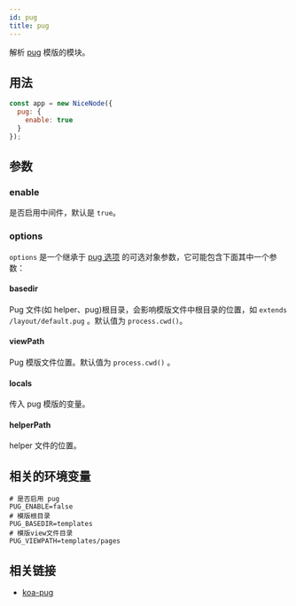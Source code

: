 ```yaml
---
id: pug
title: pug
---
```


解析 [pug](https://pugjs.org) 模版的模块。

## 用法
```js
const app = new NiceNode({
  pug: {
    enable: true
  }
});
```

## 参数

### enable
是否启用中间件，默认是 `true`。

### options
`options` 是一个继承于 [pug 选项](https://pugjs.org/api/reference.html#options) 的可选对象参数，它可能包含下面其中一个参数：

#### basedir
Pug 文件(如 helper、pug)根目录，会影响模版文件中根目录的位置，如 `extends /layout/default.pug` 。默认值为 `process.cwd()`。

#### viewPath
Pug 模版文件位置。默认值为 `process.cwd()` 。

#### locals
传入 pug 模版的变量。

#### helperPath
helper 文件的位置。

## 相关的环境变量
```
# 是否启用 pug
PUG_ENABLE=false
# 模版根目录
PUG_BASEDIR=templates
# 模版view文件目录
PUG_VIEWPATH=templates/pages
```

## 相关链接
- [koa-pug](https://www.npmjs.com/package/koa-pug)
